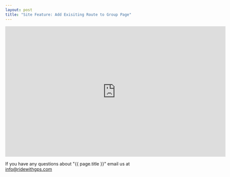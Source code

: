 ```yaml
---
layout: post
title: "Site Feature: Add Exisiting Route to Group Page"
---
```


<iframe width="700" height="415" src="http://www.youtube.com/embed/nrC1XHqUX3s" frameborder="0" allowfullscreen></iframe>

If you have any questions about "{{ page.title }}" email us at <a href="mailto:info@ridewithgps.com">info@ridewithgps.com</a>
